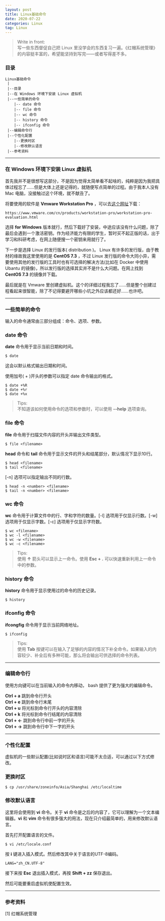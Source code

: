 ```yaml
---
layout: post
title: Linux基础命令
date: 2020-07-22
categories: Linux
tag: Linux
---
```


> Write in front: <br> 写一些东西督促自己把 Linux 里没学会的东西复习一遍。《红帽系统管理》的内容挺丰富的，希望能坚持到写完——或者写得差不多。

### 目录

```
Linux基础命令
 |
 |--目录
 |--在 Windows 环境下安装 Linux 虚拟机
 |--一些简单的命令
    |-- date 命令
    |-- file 命令
    |-- wc 命令
    |-- history 命令
    |-- ifconfig 命令
 |--编辑命令行
 |--个性化配置
    |--更换时区
    |--修改默认语言
 |--参考资料
```

<hr />

### 在 Windows 环境下安装 Linux 虚拟机

首先我并不是很想写这部分，不是因为觉得太简单看不起啥的，纯粹是因为我把具体过程忘了……但是大体上还是记得的，就随便写点简单的过程。由于我本人没有 Mac 电脑，没接触过这个环境，就不献丑了。

将要使用的软件是 **Vmware Workstation Pro** ，可以去[这个网址](https://www.vmware.com/cn/products/workstation-pro/workstation-pro-evaluation.html)下载：

```
https://www.vmware.com/cn/products/workstation-pro/workstation-pro-evaluation.html
```

选择 **for Windows** 版本就行，然后下载好了安装，中途应该没有什么问题，除了最后会遇到一个激活密钥。作为经济能力有限的学生，暂时买不起正版的话，出于学习和科研考虑，在网上随便搜一个密钥来用就行了。

下一步是选择 Linux 的发行版本( distribution )。 Linux 有许多的发行版，由于教材的缘故我这里使用的是 **CentOS 7.3** ，不过 Linux 发行版的命令大同小异，需要使用其他的发行版的工具时也有可选择的解决方法(比如在 Docker 中使用 Ubantu 的镜像)，所以发行版的选择其实并不是什么大问题。在网上找到 **CentOS 7.3** 的镜像并下载。

最后就是在 Vmware 里创建虚拟机。这个的详细过程我忘了……但是整个创建过程看起来很智能，除了不记得要避开哪些小坑之外应该都还好……也许吧。

<hr />

### 一些简单的命令

输入的命令通常由三部分组成：命令、选项、参数。

### **date** 命令

**date** 命令用于显示当前日期和时间。

```
$ date
```
这会以默认格式输出日期和时间。

使用加号( + )开头的参数可以指定 date 命令输出的格式。

```
$ date +%R
$ date +%r
$ date +%x
```

>Tips: <br> 不知道该如何使用命令的选项和参数时，可以使用 **--help** 选项查询。

### **file** 命令

**file** 命令用于扫描文件内容的开头并输出文件类型。

```
$ file <filename>
```

**head** 命令和 **tail** 命令用于显示文件的开头和结尾部分，默认情况下显示10行。

```
$ head <filename>
$ tail <filename>
```

[-n] 选项可以指定输出不同的行数。

```
$ head -n <number> <filename>
$ tail -n <number> <filename>
```

### **wc** 命令

**wc** 命令用于计算文件中的行、字和字符的数量。[-l] 选项用于仅显示行数。[-w] 选项用于仅显示字数。[-c] 选项用于仅显示字符数。

```
$ wc <filename>
$ wc -l <filename>
$ wc -w <filename>
$ wc -c <filename>
```

>Tips: <br> 使用 **↑** 箭头可以显示上一命令。使用 **Esc + .** 可以快速重新利用上一命令中的参数。

### **history** 命令

**history** 命令用于显示使用过的命令的历史记录。

```
$ history
```

### **ifconfig** 命令

**ifcongfig** 命令用于显示当前网络地址。

```
$ ifconfig
```

>Tips: <br> 使用 **Tab** 按键可以在输入了足够的内容的情况下补全命令。如果输入的内容较少、补全后有多种可能，那么将会输出可供选择的命令列表。

<hr />

### 编辑命令行

使用方向键可以在当前输入的命令内移动， bash 提供了更为强大的编辑命令。

**Ctrl + a** 跳到命令行开头 <br>
**Ctrl + e** 跳到命令行末尾 <br>
**Ctrl + u** 将光标到命令行开头的内容清除 <br>
**Ctrl + k** 将光标到命令行结尾的内容清除 <br>
**Ctrl + ←** 跳到命令行中前一字的开头 <br>
**Ctrl + →** 跳到命令行中下一字的开头 <br>

<hr />

### 个性化配置

虚拟机的一些默认配置(比如说时区和语言)可能不太合适，可以通过以下方式修改。

### 更换时区

```
$ cp /usr/share/zoneinfo/Asia/Shanghai /etc/localtime
```

### 修改默认语言

这里将会使用到 **vi** 命令。关于 **vi** 命令是之后的内容了，它可以理解为一个文本编辑器。**vi** 和 **vim** 命令有很多强大的用法，现在只介绍最简单的，用来修改默认语言。

首先打开配置语言的文件。

```
$ vi /etc/locale.conf
```

按 **i** 键进入插入模式。然后修改其中关于语言的UTF-8编码。

```
LANG="zh_CN.UTF-8"
```

接下来按 **Esc** 退出插入模式，再按 **Shift + zz** 保存退出。

然后可能要重启虚拟机使配置生效。

<hr />

### 参考资料

[1] 红帽系统管理